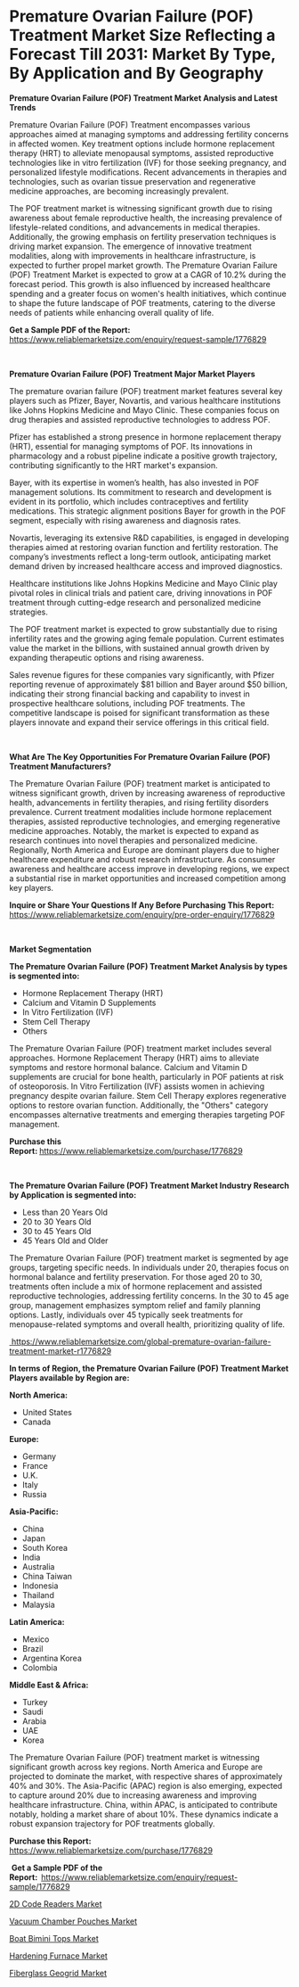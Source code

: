 <p><h1>Premature Ovarian Failure (POF) Treatment Market Size Reflecting a Forecast Till 2031: Market By Type, By Application and By Geography</h1></p><p><strong>Premature Ovarian Failure (POF) Treatment Market Analysis and Latest Trends</strong></p>
<p><p>Premature Ovarian Failure (POF) Treatment encompasses various approaches aimed at managing symptoms and addressing fertility concerns in affected women. Key treatment options include hormone replacement therapy (HRT) to alleviate menopausal symptoms, assisted reproductive technologies like in vitro fertilization (IVF) for those seeking pregnancy, and personalized lifestyle modifications. Recent advancements in therapies and technologies, such as ovarian tissue preservation and regenerative medicine approaches, are becoming increasingly prevalent.</p><p>The POF treatment market is witnessing significant growth due to rising awareness about female reproductive health, the increasing prevalence of lifestyle-related conditions, and advancements in medical therapies. Additionally, the growing emphasis on fertility preservation techniques is driving market expansion. The emergence of innovative treatment modalities, along with improvements in healthcare infrastructure, is expected to further propel market growth. The Premature Ovarian Failure (POF) Treatment Market is expected to grow at a CAGR of 10.2% during the forecast period. This growth is also influenced by increased healthcare spending and a greater focus on women's health initiatives, which continue to shape the future landscape of POF treatments, catering to the diverse needs of patients while enhancing overall quality of life.</p></p>
<p><strong>Get a Sample PDF of the Report:&nbsp;</strong> <a href="https://www.reliablemarketsize.com/enquiry/request-sample/1776829?utm_campaign=1437&utm_medium=2&utm_source=Github&utm_content=ia&utm_term=09102024&utm_id=premature-ovarian-failure-pof-treatment">https://www.reliablemarketsize.com/enquiry/request-sample/1776829</a></p>
<p>&nbsp;</p>
<p><strong>Premature Ovarian Failure (POF) Treatment Major Market Players</strong></p>
<p><p>The premature ovarian failure (POF) treatment market features several key players such as Pfizer, Bayer, Novartis, and various healthcare institutions like Johns Hopkins Medicine and Mayo Clinic. These companies focus on drug therapies and assisted reproductive technologies to address POF.</p><p>Pfizer has established a strong presence in hormone replacement therapy (HRT), essential for managing symptoms of POF. Its innovations in pharmacology and a robust pipeline indicate a positive growth trajectory, contributing significantly to the HRT market's expansion.</p><p>Bayer, with its expertise in women’s health, has also invested in POF management solutions. Its commitment to research and development is evident in its portfolio, which includes contraceptives and fertility medications. This strategic alignment positions Bayer for growth in the POF segment, especially with rising awareness and diagnosis rates.</p><p>Novartis, leveraging its extensive R&D capabilities, is engaged in developing therapies aimed at restoring ovarian function and fertility restoration. The company’s investments reflect a long-term outlook, anticipating market demand driven by increased healthcare access and improved diagnostics.</p><p>Healthcare institutions like Johns Hopkins Medicine and Mayo Clinic play pivotal roles in clinical trials and patient care, driving innovations in POF treatment through cutting-edge research and personalized medicine strategies.</p><p>The POF treatment market is expected to grow substantially due to rising infertility rates and the growing aging female population. Current estimates value the market in the billions, with sustained annual growth driven by expanding therapeutic options and rising awareness.</p><p>Sales revenue figures for these companies vary significantly, with Pfizer reporting revenue of approximately $81 billion and Bayer around $50 billion, indicating their strong financial backing and capability to invest in prospective healthcare solutions, including POF treatments. The competitive landscape is poised for significant transformation as these players innovate and expand their service offerings in this critical field.</p></p>
<p>&nbsp;</p>
<p><strong>What Are The Key Opportunities For Premature Ovarian Failure (POF) Treatment Manufacturers?</strong></p>
<p><p>The Premature Ovarian Failure (POF) treatment market is anticipated to witness significant growth, driven by increasing awareness of reproductive health, advancements in fertility therapies, and rising fertility disorders prevalence. Current treatment modalities include hormone replacement therapies, assisted reproductive technologies, and emerging regenerative medicine approaches. Notably, the market is expected to expand as research continues into novel therapies and personalized medicine. Regionally, North America and Europe are dominant players due to higher healthcare expenditure and robust research infrastructure. As consumer awareness and healthcare access improve in developing regions, we expect a substantial rise in market opportunities and increased competition among key players.</p></p>
<p><strong>Inquire or Share Your Questions If Any Before Purchasing This Report:</strong> <a href="https://www.reliablemarketsize.com/enquiry/pre-order-enquiry/1776829?utm_campaign=1437&utm_medium=2&utm_source=Github&utm_content=ia&utm_term=09102024&utm_id=premature-ovarian-failure-pof-treatment">https://www.reliablemarketsize.com/enquiry/pre-order-enquiry/1776829</a></p>
<p>&nbsp;</p>
<p><strong>Market Segmentation</strong></p>
<p><strong>The Premature Ovarian Failure (POF) Treatment Market Analysis by types is segmented into:</strong></p>
<p><ul><li>Hormone Replacement Therapy (HRT)</li><li>Calcium and Vitamin D Supplements</li><li>In Vitro Fertilization (IVF)</li><li>Stem Cell Therapy</li><li>Others</li></ul></p>
<p><p>The Premature Ovarian Failure (POF) treatment market includes several approaches. Hormone Replacement Therapy (HRT) aims to alleviate symptoms and restore hormonal balance. Calcium and Vitamin D supplements are crucial for bone health, particularly in POF patients at risk of osteoporosis. In Vitro Fertilization (IVF) assists women in achieving pregnancy despite ovarian failure. Stem Cell Therapy explores regenerative options to restore ovarian function. Additionally, the "Others" category encompasses alternative treatments and emerging therapies targeting POF management.</p></p>
<p><strong>Purchase this Report:&nbsp;</strong><a href="https://www.reliablemarketsize.com/purchase/1776829?utm_campaign=1437&utm_medium=2&utm_source=Github&utm_content=ia&utm_term=09102024&utm_id=premature-ovarian-failure-pof-treatment">https://www.reliablemarketsize.com/purchase/1776829</a></p>
<p>&nbsp;</p>
<p><strong>The Premature Ovarian Failure (POF) Treatment Market Industry Research by Application is segmented into:</strong></p>
<p><ul><li>Less than 20 Years Old</li><li>20 to 30 Years Old</li><li>30 to 45 Years Old</li><li>45 Years Old and Older</li></ul></p>
<p><p>The Premature Ovarian Failure (POF) treatment market is segmented by age groups, targeting specific needs. In individuals under 20, therapies focus on hormonal balance and fertility preservation. For those aged 20 to 30, treatments often include a mix of hormone replacement and assisted reproductive technologies, addressing fertility concerns. In the 30 to 45 age group, management emphasizes symptom relief and family planning options. Lastly, individuals over 45 typically seek treatments for menopause-related symptoms and overall health, prioritizing quality of life.</p></p>
<p><a href="https://www.reliablemarketsize.com/global-premature-ovarian-failure-treatment-market-r1776829?utm_campaign=1437&utm_medium=2&utm_source=Github&utm_content=ia&utm_term=09102024&utm_id=premature-ovarian-failure-pof-treatment">&nbsp;https://www.reliablemarketsize.com/global-premature-ovarian-failure-treatment-market-r1776829</a></p>
<p><strong>In terms of Region, the Premature Ovarian Failure (POF) Treatment Market Players available by Region are:</strong></p>
<p>
    <p> <strong> North America: </strong>
        <ul>
            <li>United States</li>
            <li>Canada</li>
        </ul>
        </p> 
    <p> <strong> Europe: </strong>
        <ul>
            <li>Germany</li>
            <li>France</li>
            <li>U.K.</li>
            <li>Italy</li>
            <li>Russia</li>
        </ul>
        </p> 
    <p> <strong> Asia-Pacific: </strong>
        <ul>
            <li>China</li>
            <li>Japan</li>
            <li>South Korea</li>
            <li>India</li>
            <li>Australia</li>
            <li>China Taiwan</li>
            <li>Indonesia</li>
            <li>Thailand</li>
            <li>Malaysia</li>
        </ul>
        </p> 
    <p> <strong> Latin America: </strong>
        <ul>
            <li>Mexico</li>
            <li>Brazil</li>
            <li>Argentina Korea</li>
            <li>Colombia</li>
        </ul>
        </p> 
    <p> <strong> Middle East & Africa: </strong>
        <ul>
            <li>Turkey</li>
            <li>Saudi</li>
            <li>Arabia</li>
            <li>UAE</li>
            <li>Korea</li>
        </ul>
    </p>
    </p>
<p><p>The Premature Ovarian Failure (POF) treatment market is witnessing significant growth across key regions. North America and Europe are projected to dominate the market, with respective shares of approximately 40% and 30%. The Asia-Pacific (APAC) region is also emerging, expected to capture around 20% due to increasing awareness and improving healthcare infrastructure. China, within APAC, is anticipated to contribute notably, holding a market share of about 10%. These dynamics indicate a robust expansion trajectory for POF treatments globally.</p></p>
<p><strong>Purchase this Report: </strong><a href="https://www.reliablemarketsize.com/purchase/1776829?utm_campaign=1437&utm_medium=2&utm_source=Github&utm_content=ia&utm_term=09102024&utm_id=premature-ovarian-failure-pof-treatment">https://www.reliablemarketsize.com/purchase/1776829</a></p>
<p>&nbsp;<strong>Get a Sample PDF of the Report:&nbsp;&nbsp;</strong><a href="https://www.reliablemarketsize.com/enquiry/request-sample/1776829?utm_campaign=1437&utm_medium=2&utm_source=Github&utm_content=ia&utm_term=09102024&utm_id=premature-ovarian-failure-pof-treatment">https://www.reliablemarketsize.com/enquiry/request-sample/1776829</a></p>
<p><strong></strong></p>
<p><p><a href="https://www.linkedin.com/pulse/2d-code-readers-market-segmentation-in-depth-analysis-wroue?utm_campaign=1437&utm_medium=2&utm_source=Github&utm_content=ia&utm_term=09102024&utm_id=premature-ovarian-failure-pof-treatment">2D Code Readers Market</a></p><p><a href="https://www.linkedin.com/pulse/vacuum-chamber-pouches-market-size-share-competitive-landscape-npzfc?utm_campaign=1437&utm_medium=2&utm_source=Github&utm_content=ia&utm_term=09102024&utm_id=premature-ovarian-failure-pof-treatment">Vacuum Chamber Pouches Market</a></p><p><a href="https://www.linkedin.com/pulse/boat-bimini-tops-market-share-analysis-growth-trends-forecasts-2u6ye?utm_campaign=1437&utm_medium=2&utm_source=Github&utm_content=ia&utm_term=09102024&utm_id=premature-ovarian-failure-pof-treatment">Boat Bimini Tops Market</a></p><p><a href="https://www.linkedin.com/pulse/insights-hardening-furnace-market-players-size-geographical-lzp9e?utm_campaign=1437&utm_medium=2&utm_source=Github&utm_content=ia&utm_term=09102024&utm_id=premature-ovarian-failure-pof-treatment">Hardening Furnace Market</a></p><p><a href="https://www.linkedin.com/pulse/fiberglass-geogrid-industry-insights-report-analyzing-market-vbm1c?utm_campaign=1437&utm_medium=2&utm_source=Github&utm_content=ia&utm_term=09102024&utm_id=premature-ovarian-failure-pof-treatment">Fiberglass Geogrid Market</a></p></p>
